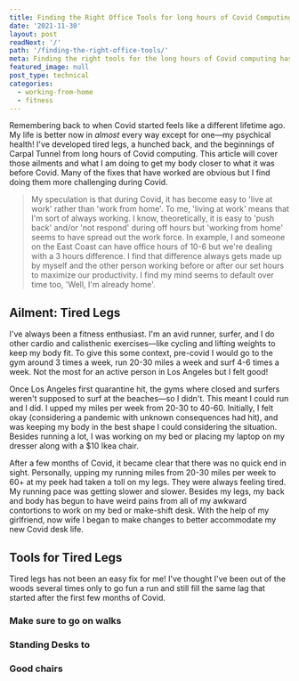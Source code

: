 ```yaml
---
title: Finding the Right Office Tools for long hours of Covid Computing
date: '2021-11-30'
layout: post
readNext: '/'
path: '/finding-the-right-office-tools/'
meta: Finding the right tools for the long hours of Covid computing has been a task and topic which has taken up a considerable amount of my time. 
featured_image: null
post_type: technical
categories:
  - working-from-home
  - fitness
---
```


Remembering back to when Covid started feels like a different lifetime ago. 
My life is better now in _almost_ every way except for one—my psychical health! I've developed tired legs, a hunched back, and the beginnings of Carpal Tunnel from long hours of Covid computing. This article will cover those ailments and what I am doing to get my body closer to what it was before Covid. Many of the fixes that have worked are obvious but I find doing them more challenging during Covid. 

> My speculation is that during Covid, it has become easy to 'live at work' rather than 'work from home'. To me, 'living at work' means that I'm sort of always working. I know, theoretically, it is easy to 'push back' and/or 'not respond' during off hours but 'working from home' seems to have spread out the work force. In example, I and someone on the East Coast can have office hours of 10-6 but we're dealing with a 3 hours difference. I find that difference always gets made up by myself and the other person working before or after our set hours to maximize our productivity. I find my mind seems to default over time too, 'Well, I'm already home'. 

## Ailment: Tired Legs

I've always been a fitness enthusiast. 
I'm an avid runner, surfer, and I do other cardio and calisthenic exercises—like cycling and lifting weights to keep my body fit.
To give this some context, pre-covid I would go to the gym around 3 times a week, run 20-30 miles a week and surf 4-6 times a week. Not the most for an active person in Los Angeles but I felt good!

Once Los Angeles first quarantine hit, the gyms where closed and surfers weren't supposed to surf at the beaches—so I didn't. This meant I could run and I did. I upped my miles per week from 20-30 to 40-60. Initially, I felt okay (considering a pandemic with unknown consequences had hit), and was keeping my body in the best shape I could considering the situation. Besides running a lot, I was working on my bed or placing my laptop on my dresser along with a $10 Ikea chair. 

After a few months of Covid, it became clear that there was no quick end in sight. Personally, upping my running miles from 20-30 miles per week to 60+ at my peek had taken a toll on my legs. They were always feeling tired. My running pace was getting slower and slower. Besides my legs, my back and body has begun to have weird pains from all of my awkward contortions to work on my bed or make-shift desk. With the help of my girlfriend, now wife I began to make changes to better accommodate my new Covid desk life. 

## Tools for Tired Legs

Tired legs has not been an easy fix for me! I've thought I've been out of the woods several times only to go fun a run and still fill the same lag that started after the first few months of Covid. 

### Make sure to go on walks 

### Standing Desks to

### Good chairs

